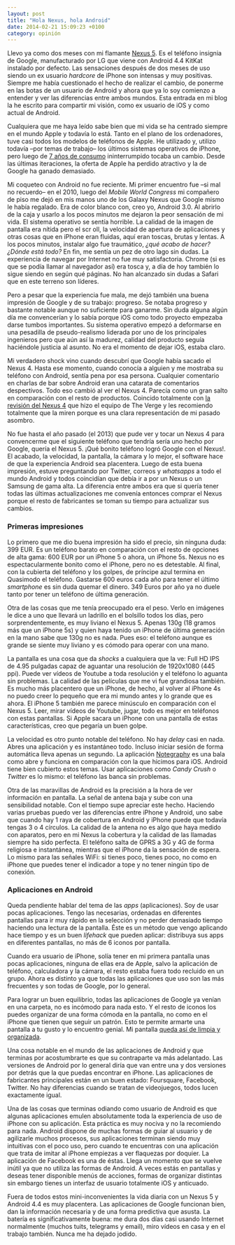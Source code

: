 ```yaml
---
layout: post
title: "Hola Nexus, hola Android"
date: 2014-02-21 15:09:23 +0100
category: opinión
---
```


Llevo ya como dos meses con mi flamante [Nexus 5][nexus5]. Es el teléfono insignia de Google, manufacturado por LG que viene con Android 4.4 KitKat instalado por defecto. Las sensaciones después de dos meses de uso siendo un ex usuario *hardcore* de iPhone son intensas y muy positivas. Siempre me había cuestionado el hecho de realizar el cambio, de ponerme en las botas de un usuario de Android y ahora que ya lo soy comienzo a entender y ver las diferencias entre ambos mundos. Esta entrada en mi blog la he escrito para compartir mi visión, como ex usuario de iOS y como actual de Android.

Cualquiera que me haya leído sabe bien que mi vida se ha centrado siempre en el mundo Apple y todavía lo está. Tanto en el plano de los ordenadores, tuve casi todos los modelos de teléfonos de Apple. He utilizado y, utilizo todavía –por temas de trabajo– los últimos sistemas operativos de iPhone, pero luego de [7 años de consumo][iphone] ininterrumpido tocaba un cambio. Desde las últimas iteraciones, la oferta de Apple ha perdido atractivo y la de Google ha ganado demasiado.

Mi coqueteo con Android no fue reciente. Mi primer encuentro fue –si mal no recuerdo– en el 2010, luego del *Mobile World Congress* mi compañero de piso me dejó en mis manos uno de los Galaxy Nexus que Google mismo le había regalado. Era de color blanco con, creo yo, Android 3.0. Al abrirlo de la caja y usarlo a los pocos minutos me dejaron la peor sensación de mi vida. El sistema operativo se sentía horrible. La calidad de la imagen de pantalla era nítida pero el scr oll, la velocidad de apertura de aplicaciones y otras cosas que en iPhone eran fluidas, aquí eran toscas, brutas y lentas. A los pocos minutos, instalar algo fue traumático, *¿qué acabo de hacer? ¿Dónde está todo?* En fin, me sentía un pez de otro lago sin dudas. La experiencia de navegar por Internet no fue muy satisfactoria. Chrome (si es que se podía llamar al navegador así) era tosca y, a día de hoy también lo sigue siendo en según qué páginas. No han alcanzado sin dudas a Safari que en este terreno son líderes.

Pero a pesar que la experiencia fue mala, me dejó también una buena impresión de Google y de su trabajo: progreso. Se notaba progreso y bastante notable aunque no suficiente para ganarme. Sin duda alguna algún día me convencerían y lo sabía porque iOS como todo proyecto empezaba darse tumbos importantes. Su sistema operativo empezó a deformarse en una pesadilla de pseudo-realismo liderada por uno de los principales ingenieros pero que aún así la madurez, calidad del producto seguía haciéndole justicia al asunto. No era el momento de dejar iOS, estaba claro.

Mi verdadero shock vino cuando descubrí que Google había sacado el Nexus 4. Hasta ese momento, cuando conocía a alguien y me mostraba su teléfono con Android, sentía pena por esa persona. Cualquier comentario en charlas de bar sobre Android eran una catarata de comentarios despectivos. Todo eso cambió al ver el Nexus 4. Parecía como un gran salto en comparación con el resto de productos. Coincido totalmente con [la revisión del Nexus 4][nexus4] que hizo el equipo de The Verge y les recomiendo totalmente que la miren porque es una clara representación de mi pasado asombro.

No fue hasta el año pasado (el 2013) que pude ver y tocar un Nexus 4 para convencerme que el siguiente teléfono que tendría sería uno hecho por Google, quería el Nexus 5. ¡Qué bonito teléfono logró Google con el Nexus!. El acabado, la velocidad, la pantalla, la cámara y lo mejor, el software hace de que la experiencia Android sea placentera. Luego de esta buena impresión, estuve preguntando por Twitter, correos y *whatsapps* a todo el mundo Android y todos coincidían que debía ir a por un Nexus o un Samsung de gama alta. La diferencia entre ambos era que si quería tener todas las últimas actualizaciones me convenía entonces comprar el Nexus porque el resto de fabricantes se toman su tiempo para actualizar sus cambios.

### Primeras impresiones

Lo primero que me dio buena impresión ha sido el precio, sin ninguna duda: 399 EUR. Es un teléfono barato en comparación con el resto de opciones de alta gama: 600 EUR por un iPhone 5 o ahora, un iPhone 5s. Nexus no es espectacularmente bonito como el iPhone, pero no es detestable. Al final, con la cubierta del teléfono y los golpes, de príncipe azul termina en Quasimodo el teléfono. Gastarse 600 euros cada año para tener el último *smartphone* es sin duda quemar el dinero. 349 Euros por año ya no duele tanto por tener un teléfono de última generación.

Otra de las cosas que me tenía preocupado era el peso. Verlo en imágenes le dice a uno que llevará un ladrillo en el bolsillo todos los días, pero sorprendentemente, es muy liviano el Nexus 5. Apenas 130g (18 gramos más que un iPhone 5s) y quien haya tenido un iPhone de última generación en la mano sabe que 130g no es nada. Pues eso: el teléfono aunque es grande se siente muy liviano y es cómodo para operar con una mano.

La pantalla es una cosa que da *shocks* a cualquiera que la ve: Full HD IPS de 4.95 pulgadas capaz de aguantar una resolución de 1920x1080 (445 ppi). Puede ver vídeos de Youtube a toda resolución y el teléfono lo aguanta sin problemas. La calidad de  las películas que me vi fue grandiosa también. Es mucho más placentero que un iPhone, de hecho, al volver al iPhone 4s no puedo creer lo pequeño que era mi mundo antes y lo grande que es ahora. El iPhone 5 también me parece minúsculo en comparación con el Nexus 5. Leer, mirar vídeos de Youtube, jugar, todo es mejor en teléfonos con estas pantallas. Si Apple sacara un iPhone con una pantalla de estas características, creo que pegaría un buen golpe.

La velocidad es otro punto notable del teléfono. No hay *delay* casi en nada. Abres una aplicación y es instantáneo todo. Incluso iniciar sesión de forma automática lleva apenas un segundo. La aplicación [Notegraphy][note] es una bala como abre y funciona en comparación con la que hicimos para iOS. Android tiene bien cubierto estos temas. Usar aplicaciones como *Candy Crush* o *Twitter* es lo mismo: el teléfono las banca sin problemas.

Otra de las maravillas de Android es la precisión a la hora de ver información en pantalla. La señal de antena baja y sube con una sensibilidad notable. Con el tiempo supe apreciar este hecho. Haciendo varias pruebas puedo ver las diferencias entre iPhone y Android, uno sabe que cuando hay 1 raya de cobertura en Android y iPhone puede que todavía tengas 3 o 4 círculos. La calidad de la antena no es algo que haya medido con aparatos, pero en mi Nexus la cobertura y la calidad de las llamadas siempre ha sido perfecta. El teléfono salta de GPRS a 3G y 4G de forma religiosa e instantánea, mientras que el iPhone da la sensación de espera. Lo mismo para las señales WiFi: si tienes poco, tienes poco, no como en iPhone que puedes tener el indicador a tope y no tener ningún tipo de conexión.

### Aplicaciones en Android

Queda pendiente hablar del tema de las *apps* (aplicaciones). Soy de usar pocas aplicaciones. Tengo las necesarias, ordenadas en diferentes pantallas para ir muy rápido en la selección y no perder demasiado tiempo haciendo una lectura de la pantalla. Éste es un método que vengo aplicando hace tiempo y es un buen *lifehack* que pueden aplicar: distribuya sus apps en diferentes pantallas, no más de 6 iconos por pantalla.

Cuando era usuario de iPhone, solía tener en mi primera pantalla unas pocas aplicaciones, ninguna de ellas era de Apple, salvo la aplicación de teléfono, calculadora y la cámara, el resto estaba fuera todo recluido en un grupo. Ahora es distinto ya que todas las aplicaciones que uso son las más frecuentes y son todas de Google, por lo general.

Para lograr un buen equilibrio, todas las aplicaciones de Google ya venían en una carpeta, no es incómodo para nada esto. Y el resto de iconos los puedes organizar de una forma cómoda en la pantalla, no como en el iPhone que tienen que seguir un patrón. Esto te permite armarte una pantalla a tu gusto y lo encuentro genial. Mi pantalla [queda así de limpia y organizada][home].

Una cosa notable en el mundo de las aplicaciones de Android y que terminas por acostumbrarte es que su contraparte va más adelantado. Las versiones de Android por lo general diría que van entre una y dos versiones por detrás que la que puedas encontrar en iPhone. Las aplicaciones de fabricantes principales están en un buen estado: Foursquare, Facebook, Twitter. No hay diferencias cuando se tratan de videojuegos, todos lucen exactamente igual.

Una de las cosas que terminas odiando como usuario de Android es que algunas aplicaciones emulen absolutamente toda la experiencia de uso de iPhone con su aplicación. Esta práctica es muy nociva y no la recomiendo para nada. Android dispone de muchas formas de guiar al usuario y de agilizarle muchos procesos, sus aplicaciones terminan siendo muy intuitivas con el poco uso, pero cuando te encuentras con una aplicación que trata de imitar al iPhone empiezas a ver flaquezas por doquier. La aplicación de Facebook es una de éstas. Llega un momento que se vuelve inútil ya que no utiliza las formas de Android. A veces estás en pantallas y deseas tener disponible menús de acciones, formas de organizar distintas sin embargo tienes un interfaz de usuario totalmente iOS y anticuado.



Fuera de todos estos mini-inconvenientes la vida diaria con un Nexus 5 y Android 4.4 es muy placentera. Las aplicaciones de Google funcionan bien, dan la información necesaria y de una forma predictiva que asusta. La batería es significativamente buena: me dura dos días casi usando Internet normalmente (muchos tuits, telegrams y email), miro vídeos en casa y en el trabajo también. Nunca me ha dejado jodido.


[nexus5]: https://www.google.com/nexus/5/ (Nexus 5 - Google)
[nexus4]: http://www.theverge.com/2012/11/2/3589280/google-nexus-4-review (Nexus 4 review | The Verge)
[home]: /images/android-home.jpg (Captura de pantalla de mi teléfono con Android instalado)
[iphone]: http://0.0.0.0:4000/2007/01/12/el-iphone/ (El iPhone - Minid.net)
[note]: http://www.notegraphy.com/ "Notegraphy"
